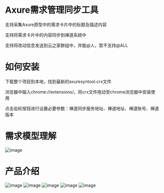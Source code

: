 # Axure需求管理同步工具
支持采集Axure原型中的需求卡片中的标题及描述内容

支持将需求卡片中的内容同步到禅道系统中

支持将改动信息发送到云之家群组中，并能@人，暂不支持@ALL

# 如何安装
下载整个项目到本地，找到最新的axuresyntool.crx文件

浏览器中输入chrome://extensions/，将crx文件拖动至chrome浏览器中安装使用

点击齿轮按钮进行设置必要参数：禅道同步服务地址、禅道地址、禅道账号、禅道版本

# 需求模型理解
![image](https://github.com/weeks1743/axuresyntool/blob/master/docs/1.jpg)

# 产品介绍
![image](https://github.com/weeks1743/axuresyntool/blob/master/docs/2.png)
![image](https://github.com/weeks1743/axuresyntool/blob/master/docs/3.png)
![image](https://github.com/weeks1743/axuresyntool/blob/master/docs/4.png)
![image](https://github.com/weeks1743/axuresyntool/blob/master/docs/5.png)
![image](https://github.com/weeks1743/axuresyntool/blob/master/docs/6.png)
